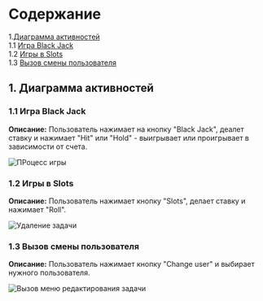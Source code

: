 # Содержание

1.[Диаграмма активностей](#1)<br>
1.1 [Игра Black Jack](#1.1)<br>
1.2 [Игры в Slots](#1.2)<br>
1.3 [Вызов смены пользователя](#1.3)<br>


## 1. Диаграмма активностей<a name="1"></a>

### 1.1 Игра Black Jack<a name="1.1"></a>
**Описание:** Пользователь нажимает на кнопку "Black Jack", деалет ставку и нажимает "Hit" или "Hold" - выигрывает или проигрывает в зависимости от счета.

![ПРоцесс игры](https://github.com/LiL-Dicky/TaskMaster/blob/master/Диаграммы/Activity/%231.png)

### 1.2 Игры в Slots<a name="1.2"></a>
**Описание:** Пользователь нажимает кнопку "Slots", делает ставку и нажимает "Roll".

![Удаление задачи](https://github.com/LiL-Dicky/TaskMaster/blob/master/Диаграммы/Activity/%232.png)

### 1.3 Вызов смены пользователя<a name="1.3"></a>
**Описание:**  Пользователь нажимает кнопку "Change user" и выбирает нужного пользователя.

![Вызов меню редактирования задачи](https://github.com/LiL-Dicky/TaskMaster/blob/master/Диаграммы/Activity/%233.png)

